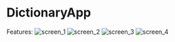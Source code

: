 # DictionaryApp

Features:
![screen_1](https://user-images.githubusercontent.com/61582241/151705978-a0618166-da32-4d7c-abc9-d9c6c8f85462.png)
![screen_2](https://user-images.githubusercontent.com/61582241/151705985-f5c680c9-a63e-4db9-9371-da74b895b50b.png)
![screen_3](https://user-images.githubusercontent.com/61582241/151705993-7bfdb90a-a4b8-4377-92c8-412acf23a319.png)
![screen_4](https://user-images.githubusercontent.com/61582241/151705998-5d4497e8-f87d-4e53-9851-53a858d14db3.png)
